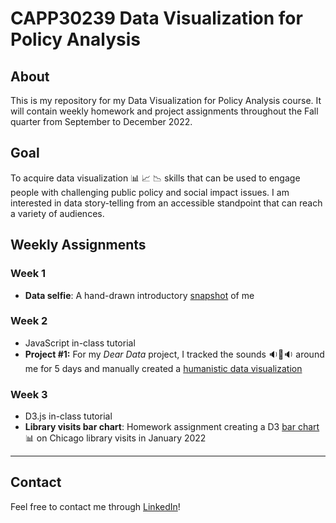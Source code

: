 # CAPP30239 Data Visualization for Policy Analysis

## About
This is my repository for my Data Visualization for Policy Analysis course. It will contain weekly homework and project assignments throughout the Fall quarter from September to December 2022.

## Goal
To acquire data visualization 📊 📈 📉 skills that can be used to engage people with challenging public policy and social impact issues. I am interested in data story-telling from an accessible standpoint that can reach a variety of audiences. 

## Weekly Assignments

### Week 1
- **Data selfie**: A hand-drawn introductory [snapshot](https://github.com/magabrielaa/CAPP30239_FA22/tree/main/week_01) of me

### Week 2
- JavaScript in-class tutorial
- **Project #1:** For my *Dear Data* project, I tracked the sounds 🔉🔔🔉 around me for 5 days and manually created a [humanistic data visualization](https://github.com/magabrielaa/CAPP30239_FA22/tree/main/week_02/dear_data)

### Week 3
- D3.js in-class tutorial
- **Library visits bar chart**: Homework assignment creating a D3 [bar chart](https://github.com/magabrielaa/CAPP30239_FA22/tree/main/week_03) 📊 on Chicago library visits in January 2022


---
## Contact
Feel free to contact me through [LinkedIn](https://www.linkedin.com/in/mariagabrielaayala/)!